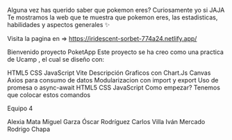 Alguna vez has querido saber que pokemon eres? Curiosamente yo si JAJA Te mostramos la web que te muestra que pokemon eres, las estadisticas, habilidades y aspectos generales ✨

Visita la pagina en => https://iridescent-sorbet-774a24.netlify.app/

Bienvenido proyecto PoketApp
Este proyecto se ha creo como una practica de Ucamp , el cual se diseño con:

HTML5
CSS
JavaScript
Vite
Descripción
Graficos con Chart.Js
Canvas
Axios para consumo de datos
Modularizacion con import y export
Uso de promesa o async-await
HTML5
CSS
JavaScript
Como empezar?
Tenemos que colocar estos comandos

Equipo 4

Alexia Mata
Miguel Garza
Óscar Rodríguez
Carlos Villa
Iván Mercado
Rodrigo Chapa
